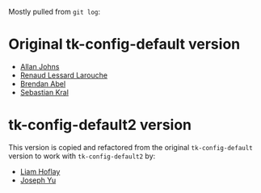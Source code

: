 Mostly pulled from `git log`:

# Original tk-config-default version

- [Allan Johns](https://github.com/nerdvegas)
- [Renaud Lessard Larouche](https://github.com/renaudll)
- [Brendan Abel](https://github.com/bpabel)
- [Sebastian Kral](https://github.com/skral)

# tk-config-default2 version

This version is copied and refactored from the original `tk-config-default`
version to work with `tk-config-default2` by:

- [Liam Hoflay](https://github.com/liametc)
- [Joseph Yu](https://github.com/j0yu)